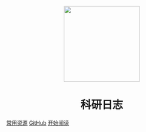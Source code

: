 

<p align="center">
<img src="https://blog.csdn.net/weixin_41109655/article/details/100713739" width="200" height="200"/>
</p>
<h1 align="center">科研日志</h1>

[常用资源](https://shimo.im/docs/MuiACIg1HlYfVxrj/)
[GitHub](https://github.com/zuokuijun/zuokuijun.github.io)
[开始阅读](#西北工业大学博士科研计划)




